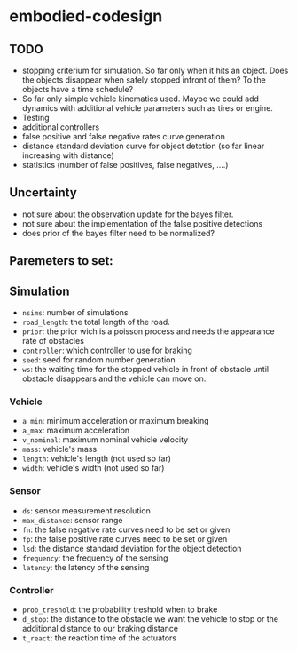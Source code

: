 # embodied-codesign

## TODO
- stopping criterium for simulation. So far only when it hits an object. Does the objects disappear when safely stopped infront of them? To the objects have a time schedule?
- So far only simple vehicle kinematics used. Maybe we could add dynamics with additional vehicle parameters such as tires or engine.
- Testing
- additional controllers
- false positive and false negative rates curve generation
- distance standard deviation curve for object detction (so far linear increasing with distance)
- statistics (number of false positives, false negatives, ....)

## Uncertainty
- not sure about the observation update for the bayes filter.
- not sure about the implementation of the false positive detections
- does prior of the bayes filter need to be normalized?

## Paremeters to set:

## Simulation
- `nsims`: number of simulations
- `road_length`: the total length of the road.
- `prior`: the prior wich is a poisson process and needs the appearance rate of obstacles
- `controller`: which controller to use for braking
- `seed`: seed for random number generation
- `ws`: the waiting time for the stopped vehicle in front of obstacle until obstacle disappears and the vehicle can move on.

### Vehicle
- `a_min`: minimum acceleration or maximum breaking
- `a_max`: maximum acceleration
- `v_nominal`: maximum nominal vehicle velocity
- `mass`: vehicle's mass
- `length`: vehicle's length (not used so far)
- `width`: vehicle's width (not used so far)

### Sensor
- `ds`: sensor measurement resolution
- `max_distance`: sensor range
- `fn`: the false negative rate curves need to be set or given
- `fp`: the false positive rate curves need to be set or given
- `lsd`: the distance standard deviation for the object detection
- `frequency`: the frequency of the sensing
- `latency`: the latency of the sensing

### Controller
- `prob_treshold`: the probability treshold when to brake
- `d_stop`: the distance to the obstacle we want the vehicle to stop or the additional distance to our braking distance
- `t_react`: the reaction time of the actuators
